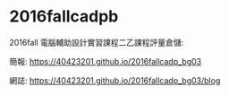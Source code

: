 # 2016fallcadpb
2016fall 電腦輔助設計實習課程二乙課程評量倉儲:

簡報: https://40423201.github.io/2016fallcadp_bg03

網誌: https://40423201.github.io/2016fallcadp_bg03/blog

